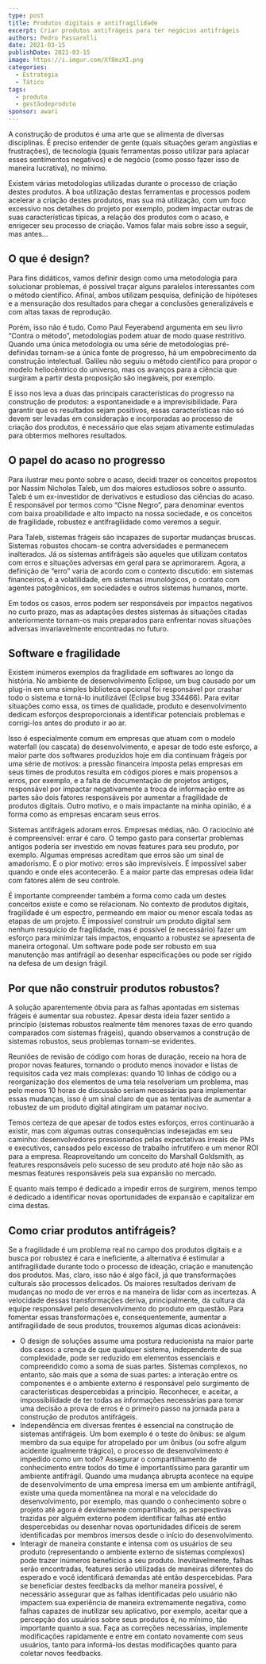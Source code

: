 ```yaml
---
type: post
title: Produtos digitais e antifragilidade
excerpt: Criar produtos antifrágeis para ter negócios antifrágeis
authors: Pedro Passarelli
date: 2021-03-15
publishDate: 2021-03-15
image: https://i.imgur.com/Xf8mzXI.png
categories:
  - Estratégia
  - Tático
tags:
  - produto
  - gestãodeproduto
sponsor: awari
---
```

A construção de produtos é uma arte que se alimenta de diversas disciplinas. É preciso entender de gente (quais situações geram angústias e frustrações), de tecnologia (quais ferramentas posso utilizar para aplacar esses sentimentos negativos) e de negócio (como posso fazer isso de maneira lucrativa), no mínimo. 

Existem várias metodologias utilizadas durante o processo de criação destes produtos. A boa utilização destas ferramentas e processos podem acelerar a criação destes produtos, mas sua má utilização, com um foco excessivo nos detalhes do projeto por exemplo, podem impactar outras de suas características típicas, a relação dos produtos com o acaso, e enrigecer seu processo de criação. Vamos falar mais sobre isso a seguir, mas antes...

## O que é design?

Para fins didáticos, vamos definir design como uma metodologia para solucionar problemas, é possível traçar alguns paralelos interessantes com o método científico. Afinal, ambos utilizam pesquisa, definição de hipóteses e a mensuração dos resultados para chegar a conclusões generalizáveis e com altas taxas de reprodução.

Porém, isso não é tudo. Como Paul Feyerabend argumenta em seu livro “Contra o método”, metodologias podem atuar de modo quase restritivo. Quando uma única metodologia ou uma série de metodologias pré-definidas tornam-se a única fonte de progresso, há um empobrecimento da construção intelectual. Galileu não seguiu o método científico para propor o modelo heliocêntrico do universo, mas os avanços para a ciência que surgiram a partir desta proposição são inegáveis, por exemplo. 

E isso nos leva a duas das principais características do progresso na construção de produtos: a espontaneidade e a imprevisibilidade. Para garantir que os resultados sejam positivos, essas características não só devem ser levadas em consideração e incorporadas ao processo de criação dos produtos, é necessário que elas sejam ativamente estimuladas para obtermos melhores resultados.

## O papel do acaso no progresso

Para ilustrar meu ponto sobre o acaso, decidi trazer os conceitos propostos por Nassim Nicholas Taleb, um dos maiores estudiosos sobre o assunto. Taleb é um ex-investidor de derivativos e estudioso das ciências do acaso. É responsável por termos como “Cisne Negro”, para denominar eventos com baixa proabilidade e alto impacto na nossa sociedade, e os conceitos de fragilidade, robustez e antifragilidade como veremos a seguir. 

Para Taleb, sistemas frágeis são incapazes de suportar mudanças bruscas.
Sistemas robustos chocam-se contra adversidades e permanecem inalterados.
Já os sistemas antifrágeis são aqueles que utilizam contatos com erros e situações adversas em geral para se aprimorarem. Agora, a definição de “erro” varia de acordo com o contexto discutido: em sistemas financeiros, é a volatilidade, em sistemas imunológicos, o contato com agentes patogênicos, em sociedades e outros sistemas humanos, morte. 

Em todos os casos, erros podem ser responsáveis por impactos negativos no curto prazo, mas as adaptações destes sistemas às situações citadas anteriormente tornam-os mais preparados para enfrentar novas situações adversas invariavelmente encontradas no futuro.

## Software e fragilidade

Existem inúmeros exemplos da fragilidade em softwares ao longo da história. No ambiente de desenvolvimento Eclipse, um bug causado por um plug-in em uma simples biblioteca opcional foi responsável por crashar todo o sistema e torná-lo inutilizável (Eclipse bug 334466). Para evitar situações como essa, os times de qualidade, produto e desenvolvimento dedicam esforços desproporcionais a identificar potenciais problemas e corrigi-los antes do produto ir ao ar. 

Isso é especialmente comum em empresas que atuam com o modelo waterfall (ou cascata) de desenvolvimento, e apesar de todo este esforço, a maior parte dos softwares produzidos hoje em dia continuam frágeis por uma série de motivos: a pressão financeira imposta pelas empresas em seus times de produtos resulta em códigos piores e mais propensos a erros, por exemplo, e a falta de documentação de projetos antigos, responsável por impactar negativamente a troca de informação entre as partes são dois fatores responsáveis por aumentar a fragilidade de produtos digitais. Outro motivo, e o mais impactante na minha opinião, é a forma como as empresas encaram seus erros.

Sistemas antifrágeis adoram erros. Empresas médias, não. O raciocínio até é compreensível: errar é caro. O tempo gasto para consertar problemas antigos poderia ser investido em novas features para seu produto, por exemplo. Algumas empresas acreditam que erros são um sinal de amadorismo. E o pior motivo: erros são imprevisíveis. É impossível saber quando e onde eles acontecerão. E a maior parte  das empresas odeia lidar com fatores além de seu controle.

É importante compreender também a forma como cada um destes conceitos existe e como se relacionam. No contexto de produtos digitais, fragilidade é um espectro, permeando em maior ou menor escala todas as etapas de um projeto. É impossível construir um produto digital sem nenhum resquício de fragilidade, mas é possível (e necessário) fazer um esforço para minimizar tais impactos, enquanto a robustez se apresenta de maneira ortogonal. Um software pode pode ser robusto em sua manutenção mas antifrágil ao desenhar especificações ou pode ser rígido na defesa de um design frágil.

## Por que não construir produtos robustos?

A solução aparentemente óbvia para as falhas apontadas em sistemas frágeis é aumentar sua robustez. Apesar desta ideia fazer sentido a princípio (sistemas robustos realmente têm menores taxas de erro quando comparados com sistemas frágeis), quando observamos a construção de sistemas robustos, seus problemas tornam-se evidentes. 

Reuniões de revisão de código com horas de duração, receio na hora de propor novas features, tornando o produto menos inovador e listas de requisitos cada vez mais complexas: quando 10 linhas de código ou a reorganização dos elementos de uma tela resolveriam um problema, mas pelo menos 10 horas de discussão seriam necessárias para implementar essas mudanças, isso é um sinal claro de que as tentativas de aumentar a robustez de um produto digital atingiram um patamar nocivo.

Temos certeza de que apesar de todos estes esforços, erros continuarão a existir, mas com algumas outras consequências indesejadas em seu caminho: desenvolvedores pressionados pelas expectativas irreais de PMs e executivos, cansados pelo excesso de trabalho infrutífero e um menor ROI para a empresa. Reaproveitando um conceito do Marshall Goldsmith, as features responsáveis pelo sucesso de seu produto até hoje não são as mesmas features responsáveis pela sua expansão no mercado. 

E quanto mais tempo é dedicado a impedir erros de surgirem, menos tempo é dedicado a identificar novas oportunidades de expansão e capitalizar em cima destas.

## Como criar produtos antifrágeis?

Se a fragilidade é um problema real no campo dos produtos digitais e a busca por robustez é cara e ineficiente, a alternativa é estimular a antifragilidade durante todo o processo de ideação, criação e manutenção dos produtos. Mas, claro, isso não é algo fácil, já que transformações culturais são processos delicados. Os maiores resultados derivam de mudanças no modo de ver erros e na maneira de lidar com as incertezas. A velocidade dessas transformações deriva, principalmente, da cultura da equipe responsável pelo desenvolvimento do produto em questão. Para fomentar essas transformações e, consequentemente, aumentar a antifragilidade de seus produtos, trouxemos algumas dicas acionáveis:

* O design de soluções assume uma postura reducionista na maior parte dos casos: a crença de que qualquer sistema, independente de sua complexidade, pode ser reduzido em elementos essenciais e compreendido como a soma de suas partes. Sistemas complexos, no entanto, são mais que a soma de suas partes: a interação entre os componentes e o ambiente externo é responsável pelo surgimento de características despercebidas a princípio. Reconhecer, e aceitar, a impossibilidade de ter todas as informações necessárias para tomar uma decisão a prova de erros é o primeiro passo na jornada para a construção de produtos antifrágeis.
* Independência em diversas frentes é essencial na construção de sistemas antifrágeis. Um bom exemplo é o teste do ônibus: se algum membro da sua equipe for atropelado por um ônibus (ou sofre algum acidente igualmente trágico), o processo de desenvolvimento é impedido como um todo? Assegurar o compartilhamento de conhecimento entre todos do time é importantíssimo para garantir um ambiente antifrágil. Quando uma mudança abrupta acontece na equipe de desenvolvimento de uma empresa imersa em um ambiente antifrágil, existe uma queda momentânea na moral e na velocidade do desenvolvimento, por exemplo, mas quando o conhecimento sobre o projeto até agora é devidamente compartilhado, as perspectivas trazidas por alguém externo podem identificar falhas até então despercebidas ou desenhar novas oportunidades difíceis de serem identificadas por membros imersos desde o início do desenvolvimento.
* Interagir de maneira constante e intensa com os usuários de seu produto (representando o ambiente externo de sistemas complexos) pode trazer inúmeros benefícios a seu produto. Inevitavelmente, falhas serão encontradas, features serão utilizadas de maneiras diferentes do esperado e você identificará demandas até então despercebidas. Para se beneficiar destes feedbacks da melhor maneira possível, é necessário assegurar que as falhas identificadas pelo usuário não impactem sua experiência de maneira extremamente negativa, como falhas capazes de inutilizar seu aplicativo, por exemplo, aceitar que a percepção dos usuários sobre seus produtos é, no mínimo, tão importante quanto a sua. Faça as correções necessárias, implemente modificações rapidamente e entre em contato novamente com seus usuários, tanto para informá-los destas modificações quanto para coletar novos feedbacks.